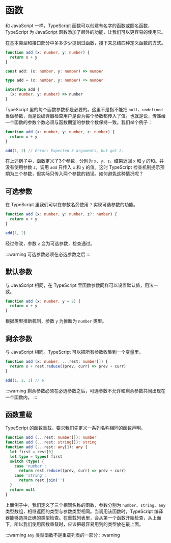 # 函数

和 JavaScript 一样，TypeScript 函数可以创建有名字的函数或匿名函数，TypeScript 为 JavaScript 函数添加了额外的功能，让我们可以更容易的使用它。

在基本类型和接口部分中多多少少提到过函数，接下来总结四种定义函数的方式。

```ts
function add (x: number, y: number) {
  return x + y
}

const add: (x: number, y: number) => number

type add = (x: number, y: number) => number

interface add {
  (x: number, y: number) => number
}
```

TypeScript 里的每个函数参数都是必要的。这里不是指不能把 `null`、`undefined` 当做参数，而是说编译器检查用户是否为每个参数都传入了值。也就是说，传递给一个函数的参数个数必须与函数期望的参数个数保持一致。我们举个例子：

```ts
function add (x: number, y: number, z: number) {
  return x + y
}

add(1, 2) // Error: Expected 3 arguments, but got 2.
```

在上述例子中，函数定义了3个参数，分别为 `x`、`y`、`z`，结果返回 `x` 和 `y` 的和。并没有使用参数 `z`，调用 `add` 只传入 `x` 和 `y` 的值。这时 TypeScript 检查机制提示预期为三个参数，但实际只传入两个参数的错误。如何避免这种情况呢？

## 可选参数

在 TypeScript 里我们可以在参数名旁使用 `?` 实现可选参数的功能。

```ts
function add (x: number, y: number, z?: number) {
  return x + y
}

add(1, 2)
```

经过修改，参数 `z` 变为可选参数，检查通过。

:::warning
可选参数必须在必选参数之后
:::

## 默认参数

与 JavaScript 相同，在 TypeScript 里函数参数同样可以设置默认值，用法一致。

```ts
function add (x: number, y = 2) {
  return x + y
}
```

根据类型推断机制，参数 `y` 为推断为 `number` 类型。

## 剩余参数

与 JavaScript 相同。TypeScript 可以把所有参数收集到一个变量里。

```ts
function add (x: number, ...rest: number[]) {
  return x + rest.reduce((prev, curr) => prev + curr)
}

add(1, 2, 3) // 6
```

:::warning
剩余参数必须在必选参数之后，可选参数不允许和剩余参数共同出现在一个函数内。
:::

## 函数重载

TypeScript 的函数重载，要求我们先定义一系列名称相同的函数声明。

```ts
function add (...rest: number[]): number
function add (...rest: string[]): string
function add (...rest: any[]): any {
  let first = rest[0]
  let type = typeof first
  switch (type) {
    case 'number':
      return rest.reduce((prev, curr) => prev + curr)
    case 'string':
      return rest.join('')
  }
  return null
}
```

上面例子中，我们定义了三个相同名称的函数，参数分别为 `number`、`string`、`any` 类型数组，相继返回的类型与参数类型相同。当调用该函数时，TypeScript 编译器能够选择正确的类型检查。在重载列表里，会从第一个函数开始检查，从上而下，所以我们使用函数重载时，应该把最容易用到的类型放在最上面。

:::warning
`any` 类型函数不是重载列表的一部分
:::warning

